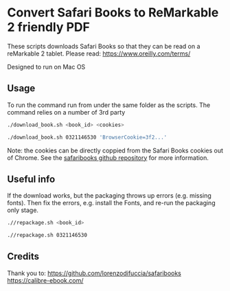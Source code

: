 # Convert Safari Books to ReMarkable 2 friendly PDF
These scripts downloads Safari Books so that they can be read on a reMarkable 2 tablet.  Please read: https://www.oreilly.com/terms/

Designed to run on Mac OS

## Usage
To run the command run from under the same folder as the scripts.  The command relies on a number of 3rd party

```sh
./download_book.sh <book_id> <cookies>

./download_book.sh 0321146530 'BrowserCookie=3f2...'
```

Note: the cookies can be directly coppied from the Safari Books cookies out of Chrome.  See the [safaribooks github repository](https://github.com/lorenzodifuccia/safaribooks) for more information.

## Useful info
If the download works, but the packaging throws up errors (e.g. missing fonts).  Then fix the errors, e.g. install the Fonts, and re-run the packaging only stage.

```sh
.//repackage.sh <book_id>

.//repackage.sh 0321146530
```

## Credits
Thank you to:
 https://github.com/lorenzodifuccia/safaribooks
https://calibre-ebook.com/
